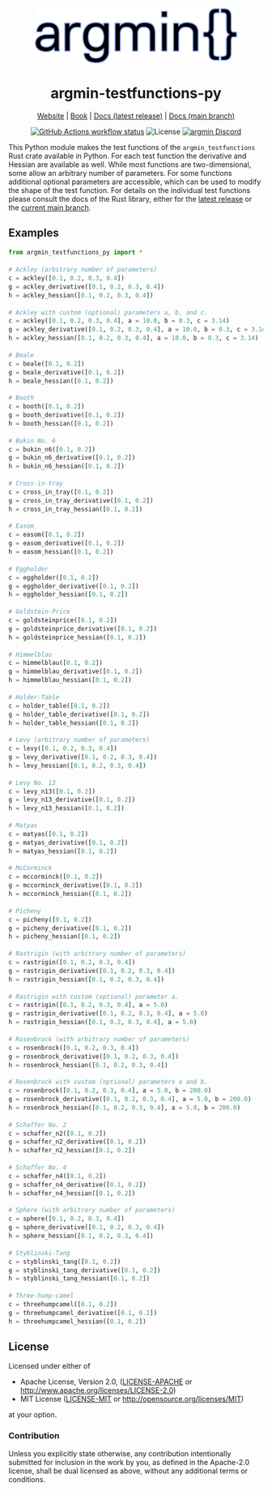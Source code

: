 <p align="center">
  <img
    width="400"
    src="https://raw.githubusercontent.com/argmin-rs/argmin/main/media/logo.png"
  />
</p>
<h1 align="center">argmin-testfunctions-py</h1>

<p align="center">
  <a href="https://argmin-rs.org">Website</a>
  |
  <a href="https://argmin-rs.org/book/">Book</a>
  |
  <a href="https://docs.rs/argmin_testfunctions">Docs (latest release)</a>
  |
  <a href="https://argmin-rs.github.io/argmin/argmin_testfunctions/index.html">Docs (main branch)</a>
</p>

<p align="center">
  <a href="https://github.com/argmin-rs/argmin/actions"
    ><img
      src="https://img.shields.io/github/actions/workflow/status/argmin-rs/argmin/python.yml?branch=main&label=argmin CI&style=flat-square"
      alt="GitHub Actions workflow status"
  /></a>
  <img
    src="https://img.shields.io/crates/l/argmin?style=flat-square"
    alt="License"
  />
  <a href="https://discord.gg/fYB8AwxxMW"
    ><img
      src="https://img.shields.io/discord/1189119565335109683?style=flat-square&label=argmin%20Discord"
      alt="argmin Discord"
  /></a>
</p>

This Python module makes the test functions of the `argmin_testfunctions` Rust crate available in Python. 
For each test function the derivative and Hessian are available as well. 
While most functions are two-dimensional, some allow an arbitrary number of parameters.
For some functions additional optional parameters are accessible, which can be used to modify the shape of the test function.
For details on the individual test functions please consult the docs of the Rust library, either for the
[latest release](https://docs.rs/argmin_testfunctions) or the
[current main branch](https://argmin-rs.github.io/argmin/argmin_testfunctions/index.html).

## Examples

```python
from argmin_testfunctions_py import *

# Ackley (arbitrary number of parameters)
c = ackley([0.1, 0.2, 0.3, 0.4])
g = ackley_derivative([0.1, 0.2, 0.3, 0.4])
h = ackley_hessian([0.1, 0.2, 0.3, 0.4])

# Ackley with custom (optional) parameters a, b, and c.
c = ackley([0.1, 0.2, 0.3, 0.4], a = 10.0, b = 0.3, c = 3.14)
g = ackley_derivative([0.1, 0.2, 0.3, 0.4], a = 10.0, b = 0.3, c = 3.14)
h = ackley_hessian([0.1, 0.2, 0.3, 0.4], a = 10.0, b = 0.3, c = 3.14)

# Beale
c = beale([0.1, 0.2])
g = beale_derivative([0.1, 0.2])
h = beale_hessian([0.1, 0.2])

# Booth
c = booth([0.1, 0.2])
g = booth_derivative([0.1, 0.2])
h = booth_hessian([0.1, 0.2])

# Bukin No. 6
c = bukin_n6([0.1, 0.2])
g = bukin_n6_derivative([0.1, 0.2])
h = bukin_n6_hessian([0.1, 0.2])

# Cross-in-tray
c = cross_in_tray([0.1, 0.2])
g = cross_in_tray_derivative([0.1, 0.2])
h = cross_in_tray_hessian([0.1, 0.2])

# Easom
c = easom([0.1, 0.2])
g = easom_derivative([0.1, 0.2])
h = easom_hessian([0.1, 0.2])

# Eggholder
c = eggholder([0.1, 0.2])
g = eggholder_derivative([0.1, 0.2])
h = eggholder_hessian([0.1, 0.2])

# Goldstein-Price
c = goldsteinprice([0.1, 0.2])
g = goldsteinprice_derivative([0.1, 0.2])
h = goldsteinprice_hessian([0.1, 0.2])

# Himmelblau
c = himmelblau([0.1, 0.2])
g = himmelblau_derivative([0.1, 0.2])
h = himmelblau_hessian([0.1, 0.2])

# Holder-Table
c = holder_table([0.1, 0.2])
g = holder_table_derivative([0.1, 0.2])
h = holder_table_hessian([0.1, 0.2])

# Levy (arbitrary number of parameters)
c = levy([0.1, 0.2, 0.3, 0.4])
g = levy_derivative([0.1, 0.2, 0.3, 0.4])
h = levy_hessian([0.1, 0.2, 0.3, 0.4])

# Levy No. 13
c = levy_n13([0.1, 0.2])
g = levy_n13_derivative([0.1, 0.2])
h = levy_n13_hessian([0.1, 0.2])

# Matyas
c = matyas([0.1, 0.2])
g = matyas_derivative([0.1, 0.2])
h = matyas_hessian([0.1, 0.2])

# McCorminck
c = mccorminck([0.1, 0.2])
g = mccorminck_derivative([0.1, 0.2])
h = mccorminck_hessian([0.1, 0.2])

# Picheny
c = picheny([0.1, 0.2])
g = picheny_derivative([0.1, 0.2])
h = picheny_hessian([0.1, 0.2])

# Rastrigin (with arbitrary number of parameters)
c = rastrigin([0.1, 0.2, 0.3, 0.4])
g = rastrigin_derivative([0.1, 0.2, 0.3, 0.4])
h = rastrigin_hessian([0.1, 0.2, 0.3, 0.4])

# Rastrigin with custom (optional) parameter a.
c = rastrigin([0.1, 0.2, 0.3, 0.4], a = 5.0)
g = rastrigin_derivative([0.1, 0.2, 0.3, 0.4], a = 5.0)
h = rastrigin_hessian([0.1, 0.2, 0.3, 0.4], a = 5.0)

# Rosenbrock (with arbitrary number of parameters)
c = rosenbrock([0.1, 0.2, 0.3, 0.4])
g = rosenbrock_derivative([0.1, 0.2, 0.3, 0.4])
h = rosenbrock_hessian([0.1, 0.2, 0.3, 0.4])

# Rosenbrock with custom (optional) parameters a and b.
c = rosenbrock([0.1, 0.2, 0.3, 0.4], a = 5.0, b = 200.0)
g = rosenbrock_derivative([0.1, 0.2, 0.3, 0.4], a = 5.0, b = 200.0)
h = rosenbrock_hessian([0.1, 0.2, 0.3, 0.4], a = 5.0, b = 200.0)

# Schaffer No. 2
c = schaffer_n2([0.1, 0.2])
g = schaffer_n2_derivative([0.1, 0.2])
h = schaffer_n2_hessian([0.1, 0.2])

# Schaffer No. 4
c = schaffer_n4([0.1, 0.2])
g = schaffer_n4_derivative([0.1, 0.2])
h = schaffer_n4_hessian([0.1, 0.2])

# Sphere (with arbitrary number of parameters)
c = sphere([0.1, 0.2, 0.3, 0.4])
g = sphere_derivative([0.1, 0.2, 0.3, 0.4])
h = sphere_hessian([0.1, 0.2, 0.3, 0.4])

# Styblinski-Tang
c = styblinski_tang([0.1, 0.2])
g = styblinski_tang_derivative([0.1, 0.2])
h = styblinski_tang_hessian([0.1, 0.2])

# Three-hump-camel
c = threehumpcamel([0.1, 0.2])
g = threehumpcamel_derivative([0.1, 0.2])
h = threehumpcamel_hessian([0.1, 0.2])
```


## License

Licensed under either of

 - Apache License, Version 2.0, ([LICENSE-APACHE](https://github.com/argmin-rs/argmin/blob/main/LICENSE-APACHE) or <http://www.apache.org/licenses/LICENSE-2.0>)
 - MIT License ([LICENSE-MIT](https://github.com/argmin-rs/argmin/blob/main/LICENSE-MIT) or <http://opensource.org/licenses/MIT>)

at your option.


### Contribution

Unless you explicitly state otherwise, any contribution intentionally submitted for inclusion in the work by you, as defined in the Apache-2.0 license, shall be dual licensed as above, without any additional terms or conditions.
